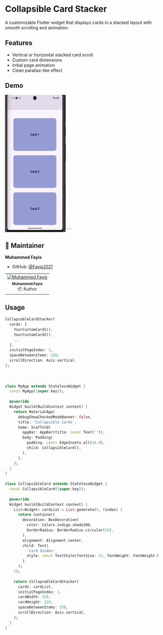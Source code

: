 # Collapsible Card Stacker

A customizable Flutter widget that displays cards in a stacked layout with smooth scrolling and animation.

## Features

- Vertical or horizontal stacked card scroll
- Custom card dimensions
- Initial page animation
- Clean parallax-like effect

## Demo

<!-- ![Demo GIF](https://raw.githubusercontent.com/Fayis2021/collapsible_cards/main/example/doc/demo_cards.gif) -->
<img src="https://raw.githubusercontent.com/Fayis2021/collapsible_cards/main/example/doc/demo_cards.gif" style="width:200px;height:450px;">
```

## 👤 Maintainer

**Muhammed Fayis**

- GitHub: [@Fayis2021](https://github.com/Fayis2021)

<table>
  <tr>
    <td align="center">
      <a href="https://github.com/Fayis2021">
        <img src="https://avatars.githubusercontent.com/u/59821122?v=4" width="80px;" alt="Muhammed Fayis"/>
        <br />
        <sub><b>Muhammed Fayis</b></sub>
      </a>
      <br />
      📦 Author
    </td>
  </tr>
</table>

## Usage

```dart
CollapsableCardStacker(
  cards: [
    YourCustomCard1(),
    YourCustomCard2(),
    ...
  ],
  initialPageIndex: 1,
  spaceBetweenItems: 250,
  scrollDirection: Axis.vertical,
);



class MyApp extends StatelessWidget {
  const MyApp({super.key});

  @override
  Widget build(BuildContext context) {
    return MaterialApp(
      debugShowCheckedModeBanner: false,
      title: 'Collapsible Cards',
      home: Scaffold(
        appBar: AppBar(title: const Text('')),
        body: Padding(
          padding: const EdgeInsets.all(16.0),
          child: CollapsibleCard(),
        ),
      ),
    );
  }
}

class CollapsibleCard extends StatelessWidget {
  const CollapsibleCard({super.key});

  @override
  Widget build(BuildContext context) {
    List<Widget> cardList = List.generate(5, (index) {
      return Container(
        decoration: BoxDecoration(
          color: Colors.indigo.shade200,
          borderRadius: BorderRadius.circular(16),
        ),
        alignment: Alignment.center,
        child: Text(
          'Card $index',
          style: const TextStyle(fontSize: 22, fontWeight: FontWeight.bold),
        ),
      );
    });

    return CollapsableCardStacker(
      cards: cardList,
      initialPageIndex: 1,
      cardWidth: 320,
      cardHeight: 220,
      spaceBetweenItems: 250,
      scrollDirection: Axis.vertical,
    );
  }
}


```
